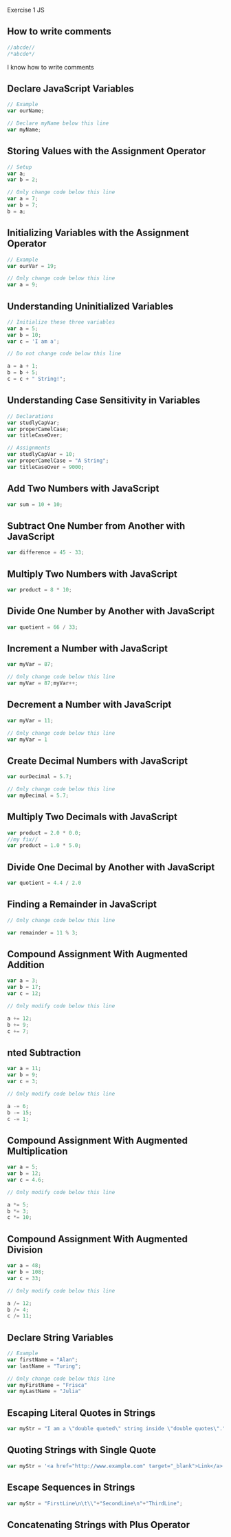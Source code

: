 Exercise 1 JS

## How to write comments
```js
//abcde//
/*abcde*/
```
I know how to write comments

## Declare JavaScript Variables
```js
// Example
var ourName;

// Declare myName below this line
var myName;
```

## Storing Values with the Assignment Operator
```js
// Setup
var a;
var b = 2;

// Only change code below this line
var a = 7;
var b = 7;
b = a;
```

## Initializing Variables with the Assignment Operator
```js
// Example
var ourVar = 19;

// Only change code below this line
var a = 9;
```

## Understanding Uninitialized Variables
```js
// Initialize these three variables
var a = 5;
var b = 10;
var c = 'I am a';

// Do not change code below this line

a = a + 1;
b = b + 5;
c = c + " String!";
```

## Understanding Case Sensitivity in Variables
```js
// Declarations
var studlyCapVar;
var properCamelCase;
var titleCaseOver;

// Assignments
var studlyCapVar = 10;
var properCamelCase = "A String";
var titleCaseOver = 9000;
```

## Add Two Numbers with JavaScript
```js
var sum = 10 + 10;
```

## Subtract One Number from Another with JavaScript
```js
var difference = 45 - 33;
```

## Multiply Two Numbers with JavaScript
```js
var product = 8 * 10;
```

## Divide One Number by Another with JavaScript
```js
var quotient = 66 / 33;
```

## Increment a Number with JavaScript
```js
var myVar = 87;

// Only change code below this line
var myVar = 87;myVar++;
```

## Decrement a Number with JavaScript
```js
var myVar = 11;

// Only change code below this line
var myVar = 1
```

## Create Decimal Numbers with JavaScript
```js
var ourDecimal = 5.7;

// Only change code below this line
var myDecimal = 5.7;
```

## Multiply Two Decimals with JavaScript
```js
var product = 2.0 * 0.0;
//my fix//
var product = 1.0 * 5.0;
```

## Divide One Decimal by Another with JavaScript
```js
var quotient = 4.4 / 2.0
```

## Finding a Remainder in JavaScript
```js
// Only change code below this line

var remainder = 11 % 3;
```

## Compound Assignment With Augmented Addition
```js
var a = 3;
var b = 17;
var c = 12;

// Only modify code below this line

a += 12;
b += 9;
c += 7;
```

## nted Subtraction
```js
var a = 11;
var b = 9;
var c = 3;

// Only modify code below this line

a -= 6;
b -= 15;
c -= 1;
```

## Compound Assignment With Augmented Multiplication
```js
var a = 5;
var b = 12;
var c = 4.6;

// Only modify code below this line

a *= 5;
b *= 3;
c *= 10;
```

## Compound Assignment With Augmented Division
```js
var a = 48;
var b = 108;
var c = 33;

// Only modify code below this line

a /= 12;
b /= 4;
c /= 11;
```

## Declare String Variables
```js
// Example
var firstName = "Alan";
var lastName = "Turing";

// Only change code below this line
var myFirstName = "Frisca"
var myLastName = "Julia"
```

## Escaping Literal Quotes in Strings
```js
var myStr = "I am a \"double quoted\" string inside \"double quotes\".";
```

## Quoting Strings with Single Quote
```js
var myStr = '<a href="http://www.example.com" target="_blank">Link</a>';
```

## Escape Sequences in Strings
```js
var myStr = "FirstLine\n\t\\"+"SecondLine\n"+"ThirdLine";
```

## Concatenating Strings with Plus Operator
```js
